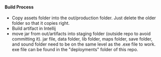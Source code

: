 #### Build Process
* Copy assets folder into the out/production folder. Just delete the older folder so that it copies right.
* Build artifact in Intellij
* move jar from out/artifacts into staging folder (outside repo to avoid committing it). jar file, data folder, lib folder, maps folder, save folder, and sound folder need to be on the
same level as the .exe file to work. exe file can be found in the "deployments" folder of this repo.